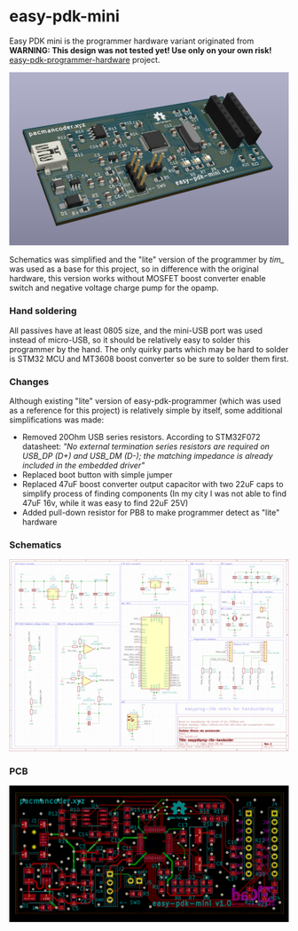 # easy-pdk-mini

Easy PDK mini is the programmer hardware variant originated from
**WARNING: This design was not tested yet! Use only on your own risk!**
[easy-pdk-programmer-hardware](https://github.com/free-pdk/easy-pdk-programmer-hardware) project.

![render](img/render.png)

Schematics was simplified and the "lite" version of the programmer by *tim_* was used as a base for
this project, so in difference with the original hardware, this version works without MOSFET boost
converter enable switch and negative voltage charge pump for the opamp.

### Hand soldering
All passives have at least 0805 size, and the mini-USB port was used instead of micro-USB, so it
should be relatively easy to solder this programmer by the hand. The only quirky parts which may be
hard to solder is STM32 MCU and MT3608 boost converter so be sure to solder them first. 

### Changes
Although existing "lite" version of easy-pdk-programmer (which was used as a reference for this
project) is relatively simple by itself, some additional simplifications was made:
- Removed 20Ohm USB series resistors. According to STM32F072 datasheet: *"No external termination
series resistors are required on USB_DP (D+) and USB_DM (D-); the matching impedance is already
included in the embedded driver"*
- Replaced boot button with simple jumper
- Replaced 47uF boost converter output capacitor with two 22uF caps to simplify process of finding
components (In my city I was not able to find 47uF 16v, while it was easy to find 22uF 25V)
- Added pull-down resistor for PB8 to make programmer detect as "lite" hardware 

### Schematics
![schematics](img/schematics.png)

### PCB
![pcb](img/pcb.png)
